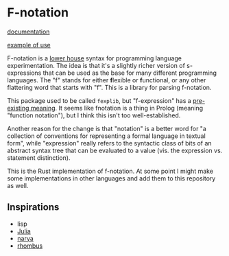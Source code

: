 # F-notation

[documentation](https://forest.topos.site/public/ocl-00CE)

[example of use](https://github.com/ToposInstitute/emtt/tree/main/examples)

F-notation is a [lower house](https://parentheticallyspeaking.org/articles/bicameral-not-homoiconic/) syntax for programming language experimentation. The idea is that it's a slightly richer version of s-expressions that can be used as the base for many different programming languages. The "f" stands for either **f**lexible or **f**unctional, or any other flattering word that starts with "f". This is a library for parsing f-notation.

This package used to be called `fexplib`, but "f-expression" has a [pre-existing meaning](https://en.wikipedia.org/wiki/Fexpr). It seems like fnotation is a thing in Prolog (meaning "function notation"), but I think this isn't too well-established.

Another reason for the change is that "notation" is a better word for "a collection of conventions for representing a formal language in textual form", while "expression" really refers to the syntactic class of bits of an abstract syntax tree that can be evaluated to a value (vis. the expression vs. statement distinction).

This is the Rust implementation of f-notation. At some point I might make some implementations in other languages and add them to this repository as well.

## Inspirations

- lisp
- [Julia](https://julialang.org)
- [narya](https://github.com/mikeshulman/narya/)
- [rhombus](https://docs.racket-lang.org/rhombus/index.html)
